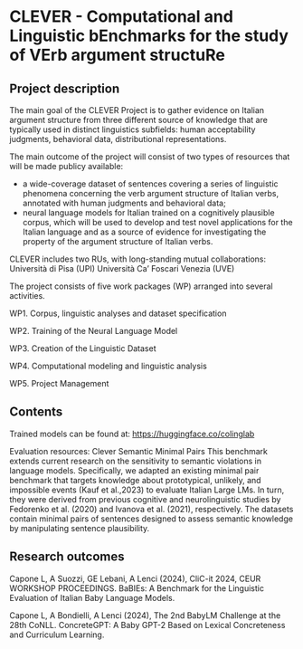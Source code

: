 # CLEVER - Computational and Linguistic bEnchmarks for the study of VErb argument structuRe 

## Project description
The main goal of the CLEVER Project is to gather evidence on Italian argument structure from three different source of knowledge that are typically used in distinct linguistics subfields: human acceptability judgments, behavioral data, distributional representations.

The main outcome of the project will consist of two types of resources that will be made publicy available: 

- a wide-coverage dataset of sentences covering a series of linguistic phenomena concerning the verb argument structure of Italian verbs, annotated with human judgments and behavioral data;
- neural language models for Italian trained on a cognitively plausible corpus, which will be used to develop and test novel applications for the Italian language and as a source of evidence for investigating the property of the argument structure of Italian verbs.

CLEVER includes two RUs, with long-standing mutual collaborations:
Università di Pisa (UPI)
Università Ca’ Foscari Venezia (UVE)



The project consists of five work packages (WP) arranged into several activities.

  WP1. Corpus, linguistic analyses and dataset specification

  WP2. Training of the Neural Language Model

  WP3. Creation of the Linguistic Dataset

  WP4. Computational modeling and linguistic analysis

  WP5. Project Management


## Contents
Trained models can be found at: https://huggingface.co/colinglab

Evaluation resources:
Clever Semantic Minimal Pairs
This benchmark extends current research on the sensitivity to semantic violations in language models. Specifically, we adapted an existing minimal pair benchmark that targets knowledge about prototypical, unlikely, and impossible events (Kauf et al.,2023) to evaluate Italian Large LMs. In turn, they were derived from previous cognitive and neurolinguistic studies by Fedorenko et al. (2020) and Ivanova et al. (2021), respectively. The datasets contain minimal pairs of sentences designed to assess semantic knowledge by manipulating sentence plausibility.


## Research outcomes
Capone L, A Suozzi, GE Lebani, A Lenci (2024), CliC-it 2024, CEUR WORKSHOP PROCEEDINGS.
BaBIEs: A Benchmark for the Linguistic Evaluation of Italian Baby Language Models.

Capone L, A Bondielli, A Lenci (2024), The 2nd BabyLM Challenge at the 28th CoNLL.
ConcreteGPT: A Baby GPT-2 Based on Lexical Concreteness and Curriculum Learning.

